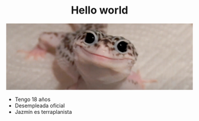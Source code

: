 <h1 align="center">Hello world</h1>

![Banner](bannergecko.png)

<!--
**daneuse07/daneuse07** is a ✨ _special_ ✨ repository because its `README.md` (this file) appears on your GitHub profile.

Here are some ideas to get you started:
-->
<ul>
  <li>Tengo 18 años</li>
  <li>Desempleada oficial</li>
  <li>Jazmín es terraplanista</li>
</ul>
